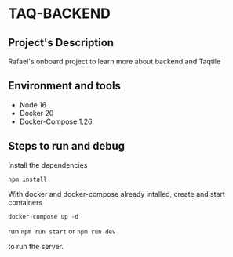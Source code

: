# TAQ-BACKEND

## Project's Description

Rafael's onboard project to learn more about backend and Taqtile

## Environment and tools

* Node 16
* Docker 20
* Docker-Compose 1.26

## Steps to run and debug

Install the dependencies

```npm install```

With docker and docker-compose already intalled, create and start containers

```docker-compose up -d```

run ```npm run start``` or ```npm run dev```

to run the server.